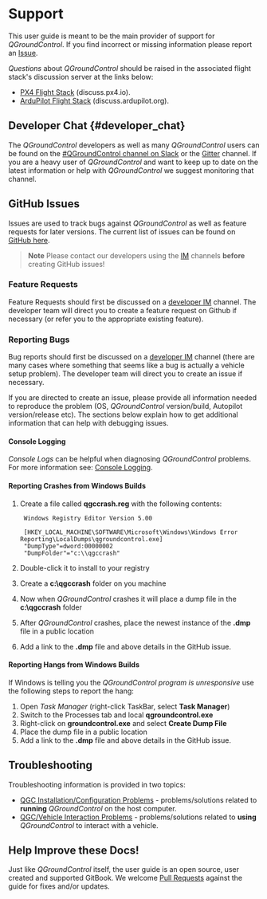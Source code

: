 # Support

This user guide is meant to be the main provider of support for *QGroundControl*. If you find incorrect or missing information please report an [Issue](https://github.com/mavlink/qgc-user-guide/issues).

*Questions* about *QGroundControl* should be raised in the associated flight stack's discussion server at the links below:

- [PX4 Flight Stack](http://discuss.px4.io/c/qgroundcontrol/qgroundcontrol-usage) (discuss.px4.io).
- [ArduPilot Flight Stack](http://discuss.ardupilot.org/c/ground-control-software/qgroundcontrol) (discuss.ardupilot.org).

## Developer Chat {#developer_chat}

The *QGroundControl* developers as well as many *QGroundControl* users can be found on the [#QGroundControl channel on Slack](https://px4.slack.com/) or the [Gitter](https://gitter.im/mavlink/qgroundcontrol) channel. If you are a heavy user of *QGroundControl* and want to keep up to date on the latest information or help with *QGroundControl* we suggest monitoring that channel.

## GitHub Issues

Issues are used to track bugs against *QGroundControl* as well as feature requests for later versions. The current list of issues can be found on [GitHub here](https://github.com/mavlink/qgroundcontrol/issues).

> **Note** Please contact our developers using the [IM](#developer_chat) channels **before** creating GitHub issues!

### Feature Requests

Feature Requests should first be discussed on a [developer IM](#developer_chat) channel. The developer team will direct you to create a feature request on Github if necessary (or refer you to the appropriate existing feature).

### Reporting Bugs

Bug reports should first be discussed on a [developer IM](#developer_chat) channel (there are many cases where something that seems like a bug is actually a vehicle setup problem). The developer team will direct you to create an issue if necessary.

If you are directed to create an issue, please provide all information needed to reproduce the problem (OS, *QGroundControl* version/build, Autopilot version/release etc). The sections below explain how to get additional information that can help with debugging issues.

#### Console Logging

*Console Logs* can be helpful when diagnosing *QGroundControl* problems. For more information see: [Console Logging](../SettingsView/console_logging.md).

#### Reporting Crashes from Windows Builds

1. Create a file called **qgccrash.reg** with the following contents:
    
        Windows Registry Editor Version 5.00
        
        [HKEY_LOCAL_MACHINE\SOFTWARE\Microsoft\Windows\Windows Error Reporting\LocalDumps\qgroundcontrol.exe]
        "DumpType"=dword:00000002
        "DumpFolder"="c:\\qgccrash"
        

2. Double-click it to install to your registry

3. Create a **c:\qgccrash** folder on you machine
4. Now when *QGroundControl* crashes it will place a dump file in the **c:\qgccrash** folder
5. After *QGroundControl* crashes, place the newest instance of the **.dmp** file in a public location
6. Add a link to the **.dmp** file and above details in the GitHub issue.

#### Reporting Hangs from Windows Builds

If Windows is telling you the *QGroundControl program is unresponsive* use the following steps to report the hang:

1. Open *Task Manager* (right-click TaskBar, select **Task Manager**)
2. Switch to the Processes tab and local **qgroundcontrol.exe**
3. Right-click on **groundcontrol.exe** and select **Create Dump File**
4. Place the dump file in a public location
5. Add a link to the **.dmp** file and above details in the GitHub issue.

## Troubleshooting

Troubleshooting information is provided in two topics:

- [QGC Installation/Configuration Problems](../Support/troubleshooting_qgc.md) - problems/solutions related to **running** *QGroundControl* on the host computer.
- [QGC/Vehicle Interaction Problems](../Support/CommonProblems.md) - problems/solutions related to **using** *QGroundControl* to interact with a vehicle.

## Help Improve these Docs!

Just like *QGroundControl* itself, the user guide is an open source, user created and supported GitBook. We welcome [Pull Requests](https://github.com/mavlink/qgc-user-guide/pulls) against the guide for fixes and/or updates.